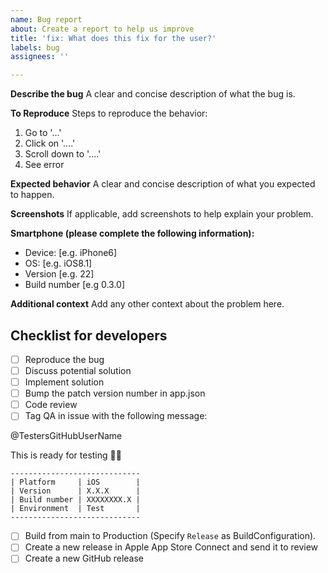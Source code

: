 ```yaml
---
name: Bug report
about: Create a report to help us improve
title: 'fix: What does this fix for the user?'
labels: bug
assignees: ''

---
```


**Describe the bug**
A clear and concise description of what the bug is.

**To Reproduce**
Steps to reproduce the behavior:
1. Go to '...'
2. Click on '....'
3. Scroll down to '....'
4. See error

**Expected behavior**
A clear and concise description of what you expected to happen.

**Screenshots**
If applicable, add screenshots to help explain your problem.

**Smartphone (please complete the following information):**
 - Device: [e.g. iPhone6]
 - OS: [e.g. iOS8.1]
 - Version [e.g. 22]
- Build number [e.g 0.3.0]

**Additional context**
Add any other context about the problem here.

## Checklist for developers
- [ ] Reproduce the bug
- [ ] Discuss potential solution
- [ ] Implement solution
- [ ] Bump the patch version number in app.json
- [ ] Code review
- [ ] Tag QA in issue with the following message:

@TestersGitHubUserName

This is ready for testing 👩‍🔬

```
-----------------------------
| Platform     | iOS        |
| Version      | X.X.X      |
| Build number | XXXXXXXX.X |
| Environment  | Test       |
-----------------------------
```
- [ ] Build from main to Production (Specify `Release` as BuildConfiguration).
- [ ] Create a new release in Apple App Store Connect and send it to review
- [ ] Create a new GitHub release

